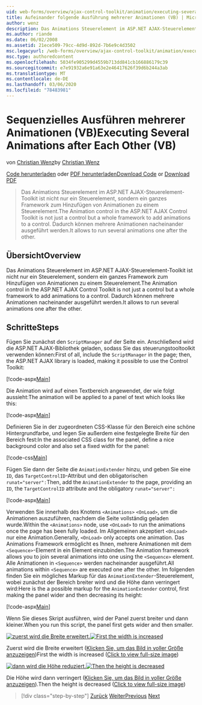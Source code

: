 ```yaml
---
uid: web-forms/overview/ajax-control-toolkit/animation/executing-several-animations-after-each-other-vb
title: Aufeinander folgende Ausführung mehrerer Animationen (VB) | Microsoft-Dokumentation
author: wenz
description: Das Animations Steuerelement im ASP.NET AJAX-Steuerelement-Toolkit ist nicht nur ein Steuerelement, sondern ein ganzes Framework zum Hinzufügen von Animationen zu einem Steuerelement. Sie ermöglicht das Ausführen von "Schweregrad"...
ms.author: riande
ms.date: 06/02/2008
ms.assetid: 21ece509-79cc-4d9d-892d-7b6e9c4d3502
msc.legacyurl: /web-forms/overview/ajax-control-toolkit/animation/executing-several-animations-after-each-other-vb
msc.type: authoredcontent
ms.openlocfilehash: 5034fe905299d4559b713dd841cb166886179c39
ms.sourcegitcommit: e7e91932a6e91a63e2e46417626f39d6b244a3ab
ms.translationtype: MT
ms.contentlocale: de-DE
ms.lasthandoff: 03/06/2020
ms.locfileid: "78483981"
---
```

# <a name="executing-several-animations-after-each-other-vb"></a><span data-ttu-id="5dcbe-104">Sequenzielles Ausführen mehrerer Animationen (VB)</span><span class="sxs-lookup"><span data-stu-id="5dcbe-104">Executing Several Animations after Each Other (VB)</span></span>

<span data-ttu-id="5dcbe-105">von [Christian Wenz](https://github.com/wenz)</span><span class="sxs-lookup"><span data-stu-id="5dcbe-105">by [Christian Wenz](https://github.com/wenz)</span></span>

<span data-ttu-id="5dcbe-106">[Code herunterladen](https://download.microsoft.com/download/f/9/a/f9a26acd-8df4-4484-8a18-199e4598f411/Animation3.vb.zip) oder [PDF herunterladen](https://download.microsoft.com/download/6/7/1/6718d452-ff89-4d3f-a90e-c74ec2d636a3/animation3VB.pdf)</span><span class="sxs-lookup"><span data-stu-id="5dcbe-106">[Download Code](https://download.microsoft.com/download/f/9/a/f9a26acd-8df4-4484-8a18-199e4598f411/Animation3.vb.zip) or [Download PDF](https://download.microsoft.com/download/6/7/1/6718d452-ff89-4d3f-a90e-c74ec2d636a3/animation3VB.pdf)</span></span>

> <span data-ttu-id="5dcbe-107">Das Animations Steuerelement im ASP.NET AJAX-Steuerelement-Toolkit ist nicht nur ein Steuerelement, sondern ein ganzes Framework zum Hinzufügen von Animationen zu einem Steuerelement.</span><span class="sxs-lookup"><span data-stu-id="5dcbe-107">The Animation control in the ASP.NET AJAX Control Toolkit is not just a control but a whole framework to add animations to a control.</span></span> <span data-ttu-id="5dcbe-108">Dadurch können mehrere Animationen nacheinander ausgeführt werden.</span><span class="sxs-lookup"><span data-stu-id="5dcbe-108">It allows to run several animations one after the other.</span></span>

## <a name="overview"></a><span data-ttu-id="5dcbe-109">Übersicht</span><span class="sxs-lookup"><span data-stu-id="5dcbe-109">Overview</span></span>

<span data-ttu-id="5dcbe-110">Das Animations Steuerelement im ASP.NET AJAX-Steuerelement-Toolkit ist nicht nur ein Steuerelement, sondern ein ganzes Framework zum Hinzufügen von Animationen zu einem Steuerelement.</span><span class="sxs-lookup"><span data-stu-id="5dcbe-110">The Animation control in the ASP.NET AJAX Control Toolkit is not just a control but a whole framework to add animations to a control.</span></span> <span data-ttu-id="5dcbe-111">Dadurch können mehrere Animationen nacheinander ausgeführt werden.</span><span class="sxs-lookup"><span data-stu-id="5dcbe-111">It allows to run several animations one after the other.</span></span>

## <a name="steps"></a><span data-ttu-id="5dcbe-112">Schritte</span><span class="sxs-lookup"><span data-stu-id="5dcbe-112">Steps</span></span>

<span data-ttu-id="5dcbe-113">Fügen Sie zunächst den `ScriptManager` auf der Seite ein. Anschließend wird die ASP.NET AJAX-Bibliothek geladen, sodass Sie das steuerungstooltoolkit verwenden können:</span><span class="sxs-lookup"><span data-stu-id="5dcbe-113">First of all, include the `ScriptManager` in the page; then, the ASP.NET AJAX library is loaded, making it possible to use the Control Toolkit:</span></span>

[!code-aspx[Main](executing-several-animations-after-each-other-vb/samples/sample1.aspx)]

<span data-ttu-id="5dcbe-114">Die Animation wird auf einen Textbereich angewendet, der wie folgt aussieht:</span><span class="sxs-lookup"><span data-stu-id="5dcbe-114">The animation will be applied to a panel of text which looks like this:</span></span>

[!code-aspx[Main](executing-several-animations-after-each-other-vb/samples/sample2.aspx)]

<span data-ttu-id="5dcbe-115">Definieren Sie in der zugeordneten CSS-Klasse für den Bereich eine schöne Hintergrundfarbe, und legen Sie außerdem eine festgelegte Breite für den Bereich fest:</span><span class="sxs-lookup"><span data-stu-id="5dcbe-115">In the associated CSS class for the panel, define a nice background color and also set a fixed width for the panel:</span></span>

[!code-css[Main](executing-several-animations-after-each-other-vb/samples/sample3.css)]

<span data-ttu-id="5dcbe-116">Fügen Sie dann der Seite die `AnimationExtender` hinzu, und geben Sie eine `ID`, das `TargetControlID`-Attribut und den obligatorischen `runat="server":`</span><span class="sxs-lookup"><span data-stu-id="5dcbe-116">Then, add the `AnimationExtender` to the page, providing an `ID`, the `TargetControlID` attribute and the obligatory `runat="server":`</span></span>

[!code-aspx[Main](executing-several-animations-after-each-other-vb/samples/sample4.aspx)]

<span data-ttu-id="5dcbe-117">Verwenden Sie innerhalb des Knotens `<Animations>` `<OnLoad>`, um die Animationen auszuführen, nachdem die Seite vollständig geladen wurde.</span><span class="sxs-lookup"><span data-stu-id="5dcbe-117">Within the `<Animations>` node, use `<OnLoad>` to run the animations once the page has been fully loaded.</span></span> <span data-ttu-id="5dcbe-118">Im Allgemeinen akzeptiert `<OnLoad>` nur eine Animation.</span><span class="sxs-lookup"><span data-stu-id="5dcbe-118">Generally, `<OnLoad>` only accepts one animation.</span></span> <span data-ttu-id="5dcbe-119">Das Animations Framework ermöglicht es Ihnen, mehrere Animationen mit dem `<Sequence>`-Element in ein Element einzubinden.</span><span class="sxs-lookup"><span data-stu-id="5dcbe-119">The Animation framework allows you to join several animations into one using the `<Sequence>` element.</span></span> <span data-ttu-id="5dcbe-120">Alle Animationen in `<Sequence>` werden nacheinander ausgeführt.</span><span class="sxs-lookup"><span data-stu-id="5dcbe-120">All animations within `<Sequence>` are executed one after the other.</span></span> <span data-ttu-id="5dcbe-121">Im folgenden finden Sie ein mögliches Markup für das `AnimationExtender`-Steuerelement, wobei zunächst der Bereich breiter wird und die Höhe dann verringert wird:</span><span class="sxs-lookup"><span data-stu-id="5dcbe-121">Here is the a possible markup for the `AnimationExtender` control, first making the panel wider and then decreasing its height:</span></span>

[!code-aspx[Main](executing-several-animations-after-each-other-vb/samples/sample5.aspx)]

<span data-ttu-id="5dcbe-122">Wenn Sie dieses Skript ausführen, wird der Panel zuerst breiter und dann kleiner.</span><span class="sxs-lookup"><span data-stu-id="5dcbe-122">When you run this script, the panel first gets wider and then smaller.</span></span>

<span data-ttu-id="5dcbe-123">[![zuerst wird die Breite erweitert.](executing-several-animations-after-each-other-vb/_static/image2.png)](executing-several-animations-after-each-other-vb/_static/image1.png)</span><span class="sxs-lookup"><span data-stu-id="5dcbe-123">[![First the width is increased](executing-several-animations-after-each-other-vb/_static/image2.png)](executing-several-animations-after-each-other-vb/_static/image1.png)</span></span>

<span data-ttu-id="5dcbe-124">Zuerst wird die Breite erweitert ([Klicken Sie, um das Bild in voller Größe anzuzeigen](executing-several-animations-after-each-other-vb/_static/image3.png))</span><span class="sxs-lookup"><span data-stu-id="5dcbe-124">First the width is increased ([Click to view full-size image](executing-several-animations-after-each-other-vb/_static/image3.png))</span></span>

<span data-ttu-id="5dcbe-125">[![dann wird die Höhe reduziert.](executing-several-animations-after-each-other-vb/_static/image5.png)](executing-several-animations-after-each-other-vb/_static/image4.png)</span><span class="sxs-lookup"><span data-stu-id="5dcbe-125">[![Then the height is decreased](executing-several-animations-after-each-other-vb/_static/image5.png)](executing-several-animations-after-each-other-vb/_static/image4.png)</span></span>

<span data-ttu-id="5dcbe-126">Die Höhe wird dann verringert ([Klicken Sie, um das Bild in voller Größe anzuzeigen](executing-several-animations-after-each-other-vb/_static/image6.png)).</span><span class="sxs-lookup"><span data-stu-id="5dcbe-126">Then the height is decreased ([Click to view full-size image](executing-several-animations-after-each-other-vb/_static/image6.png))</span></span>

> [!div class="step-by-step"]
> <span data-ttu-id="5dcbe-127">[Zurück](executing-several-animations-at-the-same-time-vb.md)
> [Weiter](animation-depending-on-a-condition-vb.md)</span><span class="sxs-lookup"><span data-stu-id="5dcbe-127">[Previous](executing-several-animations-at-the-same-time-vb.md)
[Next](animation-depending-on-a-condition-vb.md)</span></span>
